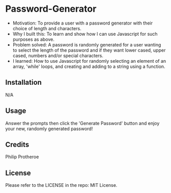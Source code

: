 # Password-Generator

- Motivation: To provide a user with a password generator with their choice of length and characters.
- Why I built this: To learn and show how I can use Javascript for such purposes as above.
- Problem solved: A password is randomly generated for a user wanting to select the length of the password and if they want lower cased, upper cased, numbers and/or special characters.
- I learned: How to use Javascript for randomly selecting an element of an array, 'while' loops, and creating and adding to a string using a function.


## Installation

N/A

## Usage

Answer the prompts then click the 'Generate Password' button and enjoy your new, randomly generated password!

## Credits

Philip Protheroe

## License

Please refer to the LICENSE in the repo: MIT License.
